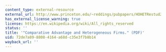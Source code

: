 ```yaml
---
content_type: external-resource
external_url: http://www.princeton.edu/~reddings/pubpapers/HOHETRestud2007.pdf
has_external_license_warning: true
license: https://en.wikipedia.org/wiki/All_rights_reserved
status: ''
title: '"Comparative Advantage and Heterogeneous Firms." (PDF)'
uid: 72de7a89-8808-4164-a68d-c35e3f7b8b14
wayback_url: ''
---
```


